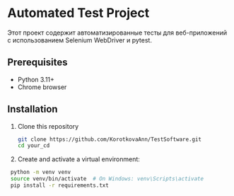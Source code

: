 # Automated Test Project

Этот проект содержит автоматизированные тесты для веб-приложений с использованием Selenium WebDriver и pytest.

## Prerequisites

- Python 3.11+
- Chrome browser 

## Installation

1. Clone this repository
   ```bash
   git clone https://github.com/KorotkovaAnn/TestSoftware.git
   cd your_cd
2. Create and activate a virtual environment:
  ```bash
   python -m venv venv
   source venv/bin/activate  # On Windows: venv\Scripts\activate
   pip install -r requirements.txt
